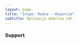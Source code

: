 ```yaml
---
layout: page
title: "Inspe: Radca - Wsparcie"
subtitle: Aplikacja mobilna cdn
---
```



### Support
